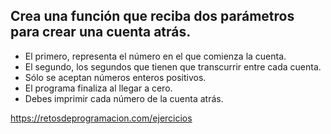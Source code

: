 ## Crea una función que reciba dos parámetros para crear una cuenta atrás.

-   El primero, representa el número en el que comienza la cuenta.
-   El segundo, los segundos que tienen que transcurrir entre cada cuenta.
-   Sólo se aceptan números enteros positivos.
-   El programa finaliza al llegar a cero.
-   Debes imprimir cada número de la cuenta atrás.

https://retosdeprogramacion.com/ejercicios
